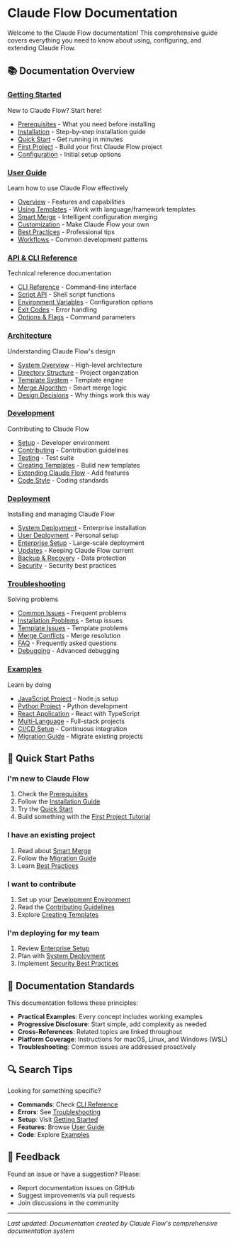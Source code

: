 # Claude Flow Documentation

Welcome to the Claude Flow documentation! This comprehensive guide covers everything you need to know about using, configuring, and extending Claude Flow.

## 📚 Documentation Overview

### [Getting Started](getting-started/)
New to Claude Flow? Start here!
- [Prerequisites](getting-started/prerequisites.md) - What you need before installing
- [Installation](getting-started/installation.md) - Step-by-step installation guide
- [Quick Start](getting-started/quick-start.md) - Get running in minutes
- [First Project](getting-started/first-project.md) - Build your first Claude Flow project
- [Configuration](getting-started/configuration.md) - Initial setup options

### [User Guide](user-guide/)
Learn how to use Claude Flow effectively
- [Overview](user-guide/overview.md) - Features and capabilities
- [Using Templates](user-guide/using-templates.md) - Work with language/framework templates
- [Smart Merge](user-guide/smart-merge.md) - Intelligent configuration merging
- [Customization](user-guide/customization.md) - Make Claude Flow your own
- [Best Practices](user-guide/best-practices.md) - Professional tips
- [Workflows](user-guide/workflows.md) - Common development patterns

### [API & CLI Reference](api/)
Technical reference documentation
- [CLI Reference](api/cli-reference.md) - Command-line interface
- [Script API](api/script-api.md) - Shell script functions
- [Environment Variables](api/environment-variables.md) - Configuration options
- [Exit Codes](api/exit-codes.md) - Error handling
- [Options & Flags](api/options-flags.md) - Command parameters

### [Architecture](architecture/)
Understanding Claude Flow's design
- [System Overview](architecture/system-overview.md) - High-level architecture
- [Directory Structure](architecture/directory-structure.md) - Project organization
- [Template System](architecture/template-system.md) - Template engine
- [Merge Algorithm](architecture/merge-algorithm.md) - Smart merge logic
- [Design Decisions](architecture/design-decisions.md) - Why things work this way

### [Development](development/)
Contributing to Claude Flow
- [Setup](development/setup.md) - Developer environment
- [Contributing](development/contributing.md) - Contribution guidelines
- [Testing](development/testing.md) - Test suite
- [Creating Templates](development/creating-templates.md) - Build new templates
- [Extending Claude Flow](development/extending-claude-flow.md) - Add features
- [Code Style](development/code-style.md) - Coding standards

### [Deployment](deployment/)
Installing and managing Claude Flow
- [System Deployment](deployment/system-deployment.md) - Enterprise installation
- [User Deployment](deployment/user-deployment.md) - Personal setup
- [Enterprise Setup](deployment/enterprise-setup.md) - Large-scale deployment
- [Updates](deployment/updates.md) - Keeping Claude Flow current
- [Backup & Recovery](deployment/backup-recovery.md) - Data protection
- [Security](deployment/security.md) - Security best practices

### [Troubleshooting](troubleshooting/)
Solving problems
- [Common Issues](troubleshooting/common-issues.md) - Frequent problems
- [Installation Problems](troubleshooting/installation-problems.md) - Setup issues
- [Template Issues](troubleshooting/template-issues.md) - Template problems
- [Merge Conflicts](troubleshooting/merge-conflicts.md) - Merge resolution
- [FAQ](troubleshooting/faq.md) - Frequently asked questions
- [Debugging](troubleshooting/debugging.md) - Advanced debugging

### [Examples](examples/)
Learn by doing
- [JavaScript Project](examples/javascript-project.md) - Node.js setup
- [Python Project](examples/python-project.md) - Python development
- [React Application](examples/react-app.md) - React with TypeScript
- [Multi-Language](examples/multi-language.md) - Full-stack projects
- [CI/CD Setup](examples/ci-cd-setup.md) - Continuous integration
- [Migration Guide](examples/migration-guide.md) - Migrate existing projects

## 🎯 Quick Start Paths

### I'm new to Claude Flow
1. Check the [Prerequisites](getting-started/prerequisites.md)
2. Follow the [Installation Guide](getting-started/installation.md)
3. Try the [Quick Start](getting-started/quick-start.md)
4. Build something with the [First Project Tutorial](getting-started/first-project.md)

### I have an existing project
1. Read about [Smart Merge](user-guide/smart-merge.md)
2. Follow the [Migration Guide](examples/migration-guide.md)
3. Learn [Best Practices](user-guide/best-practices.md)

### I want to contribute
1. Set up your [Development Environment](development/setup.md)
2. Read the [Contributing Guidelines](development/contributing.md)
3. Explore [Creating Templates](development/creating-templates.md)

### I'm deploying for my team
1. Review [Enterprise Setup](deployment/enterprise-setup.md)
2. Plan with [System Deployment](deployment/system-deployment.md)
3. Implement [Security Best Practices](deployment/security.md)

## 📖 Documentation Standards

This documentation follows these principles:

- **Practical Examples**: Every concept includes working examples
- **Progressive Disclosure**: Start simple, add complexity as needed
- **Cross-References**: Related topics are linked throughout
- **Platform Coverage**: Instructions for macOS, Linux, and Windows (WSL)
- **Troubleshooting**: Common issues are addressed proactively

## 🔍 Search Tips

Looking for something specific?

- **Commands**: Check [CLI Reference](api/cli-reference.md)
- **Errors**: See [Troubleshooting](troubleshooting/)
- **Setup**: Visit [Getting Started](getting-started/)
- **Features**: Browse [User Guide](user-guide/)
- **Code**: Explore [Examples](examples/)

## 📝 Feedback

Found an issue or have a suggestion? Please:
- Report documentation issues on GitHub
- Suggest improvements via pull requests
- Join discussions in the community

---

*Last updated: Documentation created by Claude Flow's comprehensive documentation system*